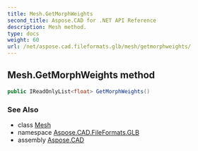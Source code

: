 ```yaml
---
title: Mesh.GetMorphWeights
second_title: Aspose.CAD for .NET API Reference
description: Mesh method. 
type: docs
weight: 60
url: /net/aspose.cad.fileformats.glb/mesh/getmorphweights/
---
```

## Mesh.GetMorphWeights method

```csharp
public IReadOnlyList<float> GetMorphWeights()
```

### See Also

* class [Mesh](../)
* namespace [Aspose.CAD.FileFormats.GLB](../../mesh/)
* assembly [Aspose.CAD](../../../)



